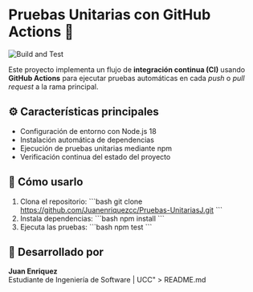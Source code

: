 # Pruebas Unitarias con GitHub Actions 🚀

![Build and Test](https://github.com/Juanenriquezcc/Pruebas-UnitariasJ/actions/workflows/ci.yml/badge.svg)

Este proyecto implementa un flujo de **integración continua (CI)** usando **GitHub Actions** para ejecutar pruebas automáticas en cada *push* o *pull request* a la rama principal.

## ⚙️ Características principales
- Configuración de entorno con Node.js 18
- Instalación automática de dependencias
- Ejecución de pruebas unitarias mediante npm
- Verificación continua del estado del proyecto

## 🚀 Cómo usarlo
1. Clona el repositorio:
   \`\`\`bash
   git clone https://github.com/Juanenriquezcc/Pruebas-UnitariasJ.git
   \`\`\`
2. Instala dependencias:
   \`\`\`bash
   npm install
   \`\`\`
3. Ejecuta las pruebas:
   \`\`\`bash
   npm test
   \`\`\`

## 🧠 Desarrollado por
**Juan Enriquez**  
Estudiante de Ingeniería de Software | UCC" > README.md
